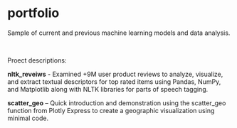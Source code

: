 # portfolio
Sample of current and previous machine learning models and data analysis.

<br>

Proect descriptions:

<b>nltk_reveiws</b> - Examined +9M user product reviews to analyze, visualize, and extract textual descriptors for top rated items using Pandas, NumPy, and Matplotlib along with NLTK libraries for parts of speech tagging.

<b>scatter_geo</b> – Quick introduction and demonstration using the scatter_geo function from Plotly Express to create a geographic visualization using minimal code.

